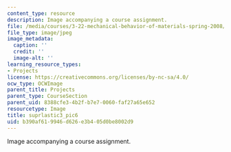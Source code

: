 ```yaml
---
content_type: resource
description: Image accompanying a course assignment.
file: /media/courses/3-22-mechanical-behavior-of-materials-spring-2008/b390af619946d626e3b405d0be8002d9_suprlastic3_pic6.jpg
file_type: image/jpeg
image_metadata:
  caption: ''
  credit: ''
  image-alt: ''
learning_resource_types:
- Projects
license: https://creativecommons.org/licenses/by-nc-sa/4.0/
ocw_type: OCWImage
parent_title: Projects
parent_type: CourseSection
parent_uid: 8388cfe3-4b2f-b7e7-0060-faf27a65e652
resourcetype: Image
title: suprlastic3_pic6
uid: b390af61-9946-d626-e3b4-05d0be8002d9
---
```

Image accompanying a course assignment.